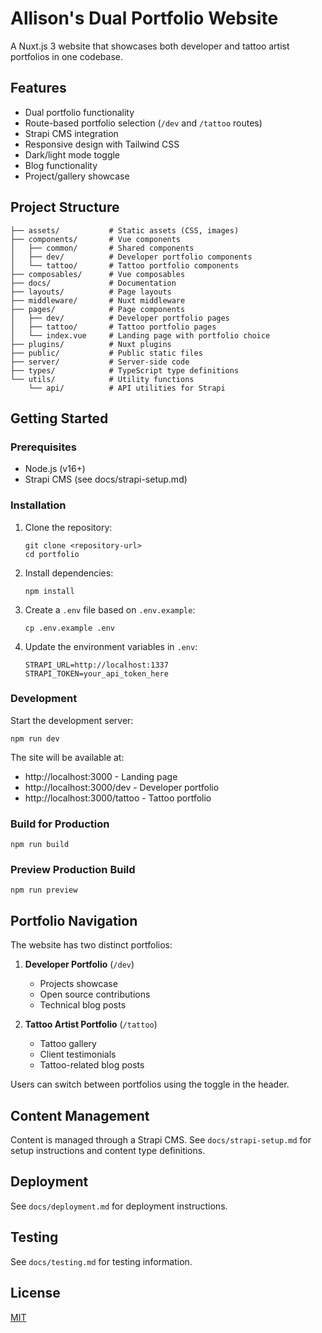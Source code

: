 # Allison's Dual Portfolio Website

A Nuxt.js 3 website that showcases both developer and tattoo artist portfolios in one codebase.

## Features

- Dual portfolio functionality
- Route-based portfolio selection (`/dev` and `/tattoo` routes)
- Strapi CMS integration
- Responsive design with Tailwind CSS
- Dark/light mode toggle
- Blog functionality
- Project/gallery showcase

## Project Structure

```
├── assets/           # Static assets (CSS, images)
├── components/       # Vue components
│   ├── common/       # Shared components
│   ├── dev/          # Developer portfolio components
│   └── tattoo/       # Tattoo portfolio components
├── composables/      # Vue composables
├── docs/             # Documentation
├── layouts/          # Page layouts
├── middleware/       # Nuxt middleware
├── pages/            # Page components
│   ├── dev/          # Developer portfolio pages
│   ├── tattoo/       # Tattoo portfolio pages
│   └── index.vue     # Landing page with portfolio choice
├── plugins/          # Nuxt plugins
├── public/           # Public static files
├── server/           # Server-side code
├── types/            # TypeScript type definitions
└── utils/            # Utility functions
    └── api/          # API utilities for Strapi
```

## Getting Started

### Prerequisites

- Node.js (v16+)
- Strapi CMS (see docs/strapi-setup.md)

### Installation

1. Clone the repository:
   ```
   git clone <repository-url>
   cd portfolio
   ```

2. Install dependencies:
   ```
   npm install
   ```

3. Create a `.env` file based on `.env.example`:
   ```
   cp .env.example .env
   ```

4. Update the environment variables in `.env`:
   ```
   STRAPI_URL=http://localhost:1337
   STRAPI_TOKEN=your_api_token_here
   ```

### Development

Start the development server:

```
npm run dev
```

The site will be available at:
- http://localhost:3000 - Landing page
- http://localhost:3000/dev - Developer portfolio
- http://localhost:3000/tattoo - Tattoo portfolio

### Build for Production

```
npm run build
```

### Preview Production Build

```
npm run preview
```

## Portfolio Navigation

The website has two distinct portfolios:

1. **Developer Portfolio** (`/dev`)
   - Projects showcase
   - Open source contributions
   - Technical blog posts

2. **Tattoo Artist Portfolio** (`/tattoo`)
   - Tattoo gallery
   - Client testimonials
   - Tattoo-related blog posts

Users can switch between portfolios using the toggle in the header.

## Content Management

Content is managed through a Strapi CMS. See `docs/strapi-setup.md` for setup instructions and content type definitions.

## Deployment

See `docs/deployment.md` for deployment instructions.

## Testing

See `docs/testing.md` for testing information.

## License

[MIT](LICENSE)
